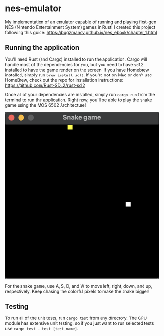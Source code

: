 # nes-emulator

My implementation of an emulator capable of running and playing first-gen NES (Nintendo Entertainment System) games in Rust! I created this project following this guide: https://bugzmanov.github.io/nes_ebook/chapter_1.html

## Running the application
You'll need Rust (and Cargo) installed to run the application. Cargo will handle most of the dependencies for you, but you need to have `sdl2` installed to have the game render on the screen. If you have Homebrew installed, simply run `brew install sdl2`. If you're not on Mac or don't use HomeBrew, check out the repo for installation instructions: https://github.com/Rust-SDL2/rust-sdl2

Once all of your dependencies are installed, simply run `cargo run` from the terminal to run the application. Right now, you'll be able to play the snake game using the MOS 6502 Architecture!

![Snake Game Running on Emulator](./snake_game.png)

For the snake game, use A, S, D, and W to move left, right, down, and up, respectively. Keep chasing the colorful pixels to make the snake bigger!

## Testing
To run all of the unit tests, run `cargo test` from any directory. The CPU module has extensive unit testing, so if you just want to run selected tests use `cargo test --test [test_name]`. 


